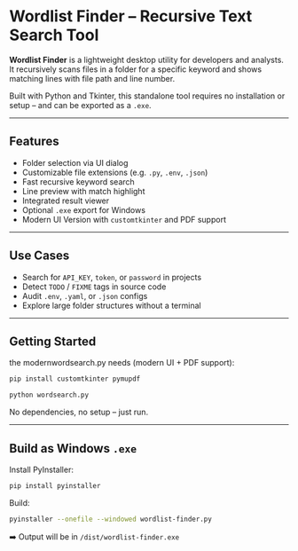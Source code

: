 # Wordlist Finder – Recursive Text Search Tool

**Wordlist Finder** is a lightweight desktop utility for developers and analysts.
It recursively scans files in a folder for a specific keyword and shows matching lines with file path and line number.

Built with Python and Tkinter, this standalone tool requires no installation or setup – and can be exported as a `.exe`.

---

## Features

* Folder selection via UI dialog
* Customizable file extensions (e.g. `.py`, `.env`, `.json`)
* Fast recursive keyword search
* Line preview with match highlight
* Integrated result viewer
* Optional `.exe` export for Windows
* Modern UI Version with `customtkinter` and PDF support

---

## Use Cases

* Search for `API_KEY`, `token`, or `password` in projects
* Detect `TODO` / `FIXME` tags in source code
* Audit `.env`, `.yaml`, or `.json` configs
* Explore large folder structures without a terminal

---

## Getting Started

the modernwordsearch.py needs (modern UI + PDF support):
```bash
pip install customtkinter pymupdf
```


```bash
python wordsearch.py
```

No dependencies, no setup – just run.

---

## Build as Windows `.exe`

Install PyInstaller:

```bash
pip install pyinstaller
```

Build:

```bash
pyinstaller --onefile --windowed wordlist-finder.py
```

➡️ Output will be in `/dist/wordlist-finder.exe`